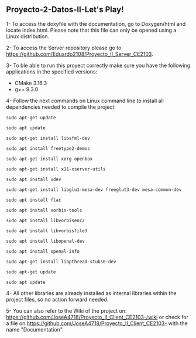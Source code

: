 ## Proyecto-2-Datos-II-Let's Play!

1- To access the doxyfile with the documentation, go to Doxygen/html and locate index.html. Please note that this file can only be opened using a Linux distribution.

2- To access the Server repository please go to https://github.com/Eduardo2108/Proyecto_II_Server_CE2103.

3- To ble able to run this proyect correctly make sure you have the following applications in the specified versions:
* CMake 3.16.3
*   g++ 9.3.0

4- Follow the next commands on Linux command line to install all dependencies needed to compile the project:

`sudo apt-get update`

`sudo apt update `

`sudo apt-get install libsfml-dev`

`sudo apt install freetype2-demos`

`sudo apt-get install xorg openbox`

`sudo apt-get install x11-xserver-utils`

`sudo apt install udev`

`sudo apt-get install libglu1-mesa-dev freeglut3-dev mesa-common-dev`

`sudo apt install flac`

`sudo apt install vorbis-tools`

`sudo apt install libvorbisenc2`

`sudo apt install libvorbisfile3`

`sudo apt install libopenal-dev`

`sudo apt install openal-info`

`sudo apt-get install libpthread-stubs0-dev`

`sudo apt-get update`

`sudo apt update `

4- All other libraries are already installed as internal libraries within the project files, so no action forward needed.

5- You can also refer to the Wiki of the project on: https://github.com/JoseA4718/Proyecto_II_Client_CE2103-/wiki or check for a file on https://github.com/JoseA4718/Proyecto_II_Client_CE2103- with the name "Documentation".
